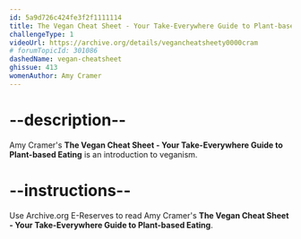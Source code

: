 ```yaml
---
id: 5a9d726c424fe3f2f1111114
title: The Vegan Cheat Sheet - Your Take-Everywhere Guide to Plant-based Eating
challengeType: 1
videoUrl: https://archive.org/details/vegancheatsheety0000cram
# forumTopicId: 301086
dashedName: vegan-cheatsheet
ghissue: 413
womenAuthor: Amy Cramer
---
```


# --description--

Amy Cramer's __The Vegan Cheat Sheet - Your Take-Everywhere Guide to Plant-based Eating__ is an introduction to veganism.

# --instructions--

Use Archive.org E-Reserves to read Amy Cramer's __The Vegan Cheat Sheet - Your Take-Everywhere Guide to Plant-based Eating__. 